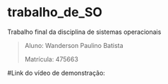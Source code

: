 # trabalho_de_SO
Trabalho final da disciplina de sistemas operacionais

> Aluno: Wanderson Paulino Batista
> 
> Matrícula: 475663

#Link do vídeo de demonstração: 

